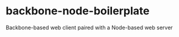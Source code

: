 backbone-node-boilerplate
=========================

Backbone-based web client paired with a Node-based web server
